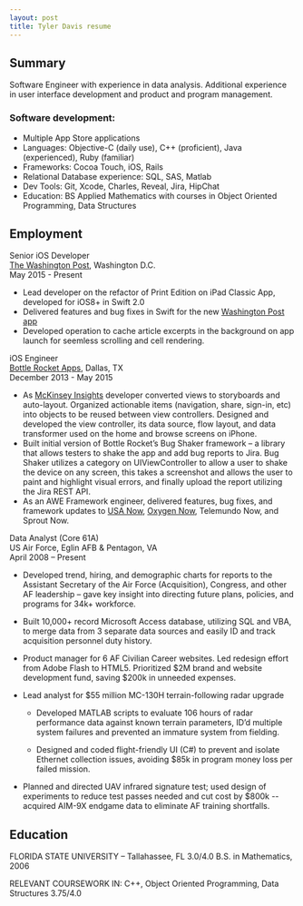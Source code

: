 ```yaml
---
layout: post
title: Tyler Davis resume
---
```


## Summary 	##
Software Engineer with experience in data analysis. Additional experience in user interface development and product and program management.

### Software development: ###
+	Multiple App Store applications
+	Languages: Objective-C (daily use), C++ (proficient), Java (experienced), Ruby (familiar)
+	Frameworks: Cocoa Touch, iOS, Rails
+	Relational Database experience: SQL, SAS, Matlab
+	Dev Tools: Git, Xcode, Charles, Reveal, Jira, HipChat
+	Education: BS Applied Mathematics with courses in Object Oriented Programming, Data Structures


## Employment ##
Senior iOS Developer   
[The Washington Post](http://www.washingtonpost.com), Washington D.C.  
May 2015 - Present

+	Lead developer on the refactor of Print Edition on iPad Classic App, developed for iOS8+ in Swift 2.0
+	Delivered features and bug fixes in Swift for the new [Washington Post app](https://itunes.apple.com/us/app/the-washington-post/id938922398?mt=8)  
+	Developed operation to cache article excerpts in the background on app launch for seemless scrolling and cell rendering. 

iOS Engineer    
[Bottle Rocket Apps](http://www.bottlerocketstudios.com), Dallas, TX    
December 2013 - May 2015

+	As [McKinsey Insights](https://itunes.apple.com/us/app/mckinsey-insights/id674902075?mt=8) developer converted views to storyboards and auto-layout. Organized actionable items (navigation, share, sign-in, etc) into objects to be reused between view controllers. Designed and developed the view controller, its data source, flow layout, and data transformer used on the home and browse screens on iPhone. 
+	Built initial version of Bottle Rocket’s Bug Shaker framework – a library that allows testers to shake the app and add bug reports to Jira. Bug Shaker utilizes a category on UIViewController to allow a user to shake the device on any screen, this takes a screenshot and allows the user to paint and highlight visual errors, and finally upload the report utilizing the Jira REST API. 
+	As an AWE Framework engineer, delivered features, bug fixes, and framework updates to [USA Now](https://itunes.apple.com/us/app/usa-now/id661695783?mt=8), [Oxygen Now](https://itunes.apple.com/us/app/oxygen-now/id700797306?mt=8), Telemundo Now, and Sprout Now.


Data Analyst (Core 61A)  
US Air Force, Eglin AFB & Pentagon, VA  
April 2008 – Present  

+	Developed trend, hiring, and demographic charts for reports to the Assistant Secretary of the Air Force (Acquisition), Congress, and other AF leadership – gave key insight into directing future plans, policies, and programs for 34k+ workforce.  
+	Built 10,000+ record Microsoft Access database, utilizing SQL and VBA, to merge data from 3 separate data sources and easily ID and track acquisition personnel duty history.  
+	Product manager for 6 AF Civilian Career websites. Led redesign effort from Adobe Flash to HTML5. Prioritized $2M brand and website development fund, saving $200k in unneeded expenses.  
+	Lead analyst for $55 million MC-130H terrain-following radar upgrade

	- Developed MATLAB scripts to evaluate 106 hours of radar performance data against known terrain parameters, ID’d multiple system failures and prevented an immature system from fielding.
	
	- Designed and coded flight-friendly UI (C#) to prevent and isolate Ethernet collection issues, avoiding $85k in program money loss per failed mission.

+	Planned and directed UAV infrared signature test; used design of experiments to reduce test passes needed and cut cost by $800k -- acquired AIM-9X endgame data to eliminate AF training shortfalls.

## Education ##
FLORIDA STATE UNIVERSITY – Tallahassee, FL  				3.0/4.0
B.S. in Mathematics, 2006

RELEVANT COURSEWORK IN:
C++, Object Oriented Programming, Data Structures			3.75/4.0
